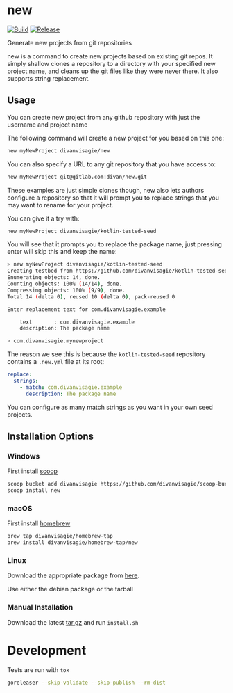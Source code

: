 # new
[![Build](https://github.com/divanvisagie/new/workflows/Python%20Package%20Tests/badge.svg?branch=main)](https://github.com/divanvisagie/new/actions?query=workflow%3A%22Python+Package+Tests%22)
[![Release](https://img.shields.io/github/release/divanvisagie/new.svg)](https://github.com/divanvisagie/new/releases/latest)

Generate new projects from git repositories

new is a command to create new projects based on existing git repos. It simply shallow clones a repository to a directory with your specified new project name, and cleans up the git files like they were never there. It also supports string replacement.


## Usage

You can create new project from any github repository with just the username and project name

The following command will create a new project for you based on this one:
```sh
new myNewProject divanvisagie/new
```

You can also specify a URL to any git repository that you have access to:
```sh
new myNewProject git@gitlab.com:divan/new.git
```

These examples are just simple clones though, new also lets authors configure a 
repository so that it will prompt you to replace strings that you may want to rename
for your project.

You can give it a try with:

```sh
new myNewProject divanvisagie/kotlin-tested-seed
```

You will see that it prompts you to replace the package name, just pressing enter will skip this and keep the name:

```sh
> new myNewProject divanvisagie/kotlin-tested-seed
Creating testbed from https://github.com/divanvisagie/kotlin-tested-seed.git 
Enumerating objects: 14, done.
Counting objects: 100% (14/14), done.
Compressing objects: 100% (9/9), done.
Total 14 (delta 0), reused 10 (delta 0), pack-reused 0

Enter replacement text for com.divanvisagie.example

    text       : com.divanvisagie.example
    description: The package name

> com.divanvisagie.mynewproject
```

The reason we see this is because the `kotlin-tested-seed` repository contains a `.new.yml` file at its root:

```yml
replace:
  strings:
    - match: com.divanvisagie.example
      description: The package name 
```

You can configure as many match strings as you want in your own seed projects.

## Installation Options

### Windows 

First install [scoop](http://scoop.sh/)

```sh
scoop bucket add divanvisagie https://github.com/divanvisagie/scoop-bucket
scoop install new
```

### macOS

First install [homebrew](https://brew.sh/)

```sh
brew tap divanvisagie/homebrew-tap
brew install divanvisagie/homebrew-tap/new
```

### Linux

Download the appropriate package from [here](https://github.com/divanvisagie/new/releases).

Use either the debian package or the tarball

### Manual Installation

Download the latest [tar.gz](https://github.com/divanvisagie/new/releases) and run `install.sh`

# Development

Tests are run with `tox`

```sh
goreleaser --skip-validate --skip-publish --rm-dist
```
